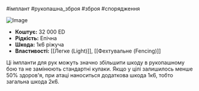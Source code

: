 #імплант #рукопашна_зброя #зброя #спорядження

<img src="https://static.wikia.nocookie.net/cyberpunk/images/8/81/Cw_arms_mantisblades.png" alt="Image"/>

- **Коштує:** 32 000 ED
- **Рідкість:** Епічна
- **Шкода:** 1к6 ріжуча
- **Властивості:** [[Легке (Light)]], [[Фехтувальне (Fencing)]]

Ці імпланти для рук можуть значно збільшити шкоду в рукопашному бою та не замінюють стандартні кулаки. Якщо у цілі залишилось менше 50% здоров'я, при атаці наноситься додаткова шкода 1к6, тобто загальна шкода 2к6.
